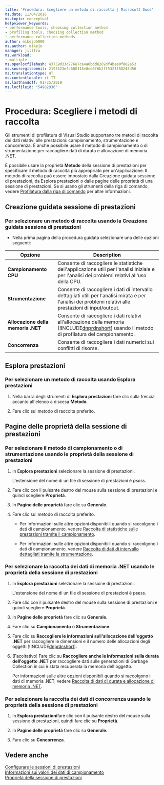 ```yaml
---
title: 'Procedura: Scegliere un metodo di raccolta | Microsoft Docs'
ms.date: 11/04/2016
ms.topic: conceptual
helpviewer_keywords:
- performance tools, choosing collection method
- profiling tools, choosing collection method
- performance collection methods
author: mikejo5000
ms.author: mikejo
manager: jillfra
ms.workload:
- multiple
ms.openlocfilehash: 43759d33c776e7ca4a6bdd8269df4bee0f882a53
ms.sourcegitcommit: 2193323efc608118e0ce6f6b2ff532f158245d56
ms.translationtype: HT
ms.contentlocale: it-IT
ms.lasthandoff: 01/25/2019
ms.locfileid: "54982936"
---
```

# <a name="how-to-choose-collection-methods"></a>Procedura: Scegliere i metodi di raccolta

Gli strumenti di profilatura di Visual Studio supportano tre metodi di raccolta dei dati relativi alle prestazioni: campionamento, strumentazione e concorrenza. È anche possibile usare il metodo di campionamento o di strumentazione per raccogliere dati di durata e allocazione di memoria .NET.

È possibile usare la proprietà **Metodo** della sessione di prestazioni per specificare il metodo di raccolta più appropriato per un'applicazione. Il metodo di raccolta può essere impostato dalla Creazione guidata sessione di prestazioni, da Esplora prestazioni o dalle pagine delle proprietà di una sessione di prestazioni. Se si usano gli strumenti della riga di comando, vedere [Profilatura dalla riga di comando](../profiling/using-the-profiling-tools-from-the-command-line.md) per altre informazioni.

## <a name="performance-wizard"></a>Creazione guidata sessione di prestazioni

### <a name="to-select-a-collection-method-using-the-performance-wizard"></a>Per selezionare un metodo di raccolta usando la Creazione guidata sessione di prestazioni

- Nella prima pagina della procedura guidata selezionare una delle opzioni seguenti:

| Opzione | Description |
|----------------------------| - |
| **Campionamento CPU** | Consente di raccogliere le statistiche dell'applicazione utili per l'analisi iniziale e per l'analisi dei problemi relativi all'uso della CPU. |
| **Strumentazione** | Consente di raccogliere i dati di intervallo dettagliati utili per l'analisi mirata e per l'analisi dei problemi relativi alle prestazioni di input/output. |
| **Allocazione della memoria .NET** | Consente di raccogliere i dati relativi all'allocazione della memoria [!INCLUDE[dnprdnshort](../code-quality/includes/dnprdnshort_md.md)] usando il metodo di profilatura del campionamento. |
| **Concorrenza** | Consente di raccogliere i dati numerici sui conflitti di risorse. |

## <a name="performance-explorer"></a>Esplora prestazioni

### <a name="to-select-a-collection-method-using-performance-explorer"></a>Per selezionare un metodo di raccolta usando Esplora prestazioni

1. Nella barra degli strumenti di **Esplora prestazioni** fare clic sulla freccia accanto all'elenco a discesa **Metodo**.

2. Fare clic sul metodo di raccolta preferito.

## <a name="performance-session-property-pages"></a>Pagine delle proprietà della sessione di prestazioni

### <a name="to-select-the-sampling-or-instrumentation-method-using-performance-session-properties"></a>Per selezionare il metodo di campionamento o di strumentazione usando le proprietà della sessione di prestazioni

1. In **Esplora prestazioni** selezionare la sessione di prestazioni.

     L'estensione del nome di un file di sessione di prestazioni è *psess*.

2. Fare clic con il pulsante destro del mouse sulla sessione di prestazioni e quindi scegliere **Proprietà**.

3. In **Pagine delle proprietà** fare clic su **Generale**.

4. Fare clic sul metodo di raccolta preferito.

    - Per informazioni sulle altre opzioni disponibili quando si raccolgono i dati di campionamento, vedere [Raccolta di statistiche sulle prestazioni tramite il campionamento](../profiling/collecting-performance-statistics-by-using-sampling.md).

    - Per informazioni sulle altre opzioni disponibili quando si raccolgono i dati di campionamento, vedere [Raccolta di dati di intervallo dettagliati tramite la strumentazione](../profiling/collecting-detailed-timing-data-by-using-instrumentation.md).

### <a name="to-select-net-memory-data-collection-by-using-performance-session-properties"></a>Per selezionare la raccolta dei dati di memoria .NET usando le proprietà della sessione di prestazioni

1. In **Esplora prestazioni** selezionare la sessione di prestazioni.

     L'estensione del nome di un file di sessione di prestazioni è psess.

2. Fare clic con il pulsante destro del mouse sulla sessione di prestazioni e quindi scegliere **Proprietà**.

3. In **Pagine delle proprietà** fare clic su **Generale**.

4. Fare clic su **Campionamento** o **Strumentazione**.

5. Fare clic su **Raccogliere le informazioni sull'allocazione dell'oggetto .NET** per raccogliere le dimensioni e il numero delle allocazioni degli oggetti [!INCLUDE[dnprdnshort](../code-quality/includes/dnprdnshort_md.md)].

6. (Facoltativo) Fare clic su **Raccogliere anche le informazioni sulla durata dell'oggetto .NET** per raccogliere dati sulle generazioni di Garbage Collection in cui è stata recuperata la memoria dell'oggetto.

     Per informazioni sulle altre opzioni disponibili quando si raccolgono i dati di memoria .NET, vedere [Raccolta di dati di durata e allocazione di memoria .NET](../profiling/collecting-dotnet-memory-allocation-and-lifetime-data.md).

### <a name="to-select-concurrency-data-collection-by-using-performance-session-properties"></a>Per selezionare la raccolta dei dati di concorrenza usando le proprietà della sessione di prestazioni

1. In **Esplora prestazioni**fare clic con il pulsante destro del mouse sulla sessione di prestazioni, quindi fare clic su **Proprietà**.

2. In **Pagine delle proprietà** fare clic su **Generale**.

3. Fare clic su **Concorrenza**.

## <a name="see-also"></a>Vedere anche

[Configurare le sessioni di prestazioni](../profiling/configuring-performance-sessions.md)  
[Informazioni sui valori dei dati di campionamento](../profiling/understanding-sampling-data-values.md)  
[Proprietà della sessione di prestazioni](../profiling/performance-session-properties.md)